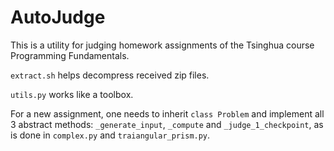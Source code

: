# AutoJudge

This is a utility for judging homework assignments of the Tsinghua course Programming Fundamentals.

`extract.sh` helps decompress received zip files.

`utils.py` works like a toolbox.

For a new assignment, one needs to inherit `class Problem` and implement all 3 abstract methods: `_generate_input`, `_compute` and `_judge_1_checkpoint`, as is done in `complex.py` and `traiangular_prism.py`.
